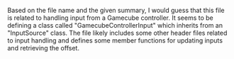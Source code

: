 Based on the file name and the given summary, I would guess that this file is related to handling input from a Gamecube controller. It seems to be defining a class called "GamecubeControllerInput" which inherits from an "InputSource" class. The file likely includes some other header files related to input handling and defines some member functions for updating inputs and retrieving the offset.